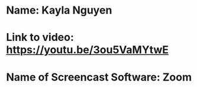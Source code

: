 # Name: Kayla Nguyen
# Link to video: https://youtu.be/3ou5VaMYtwE
# Name of Screencast Software: Zoom

